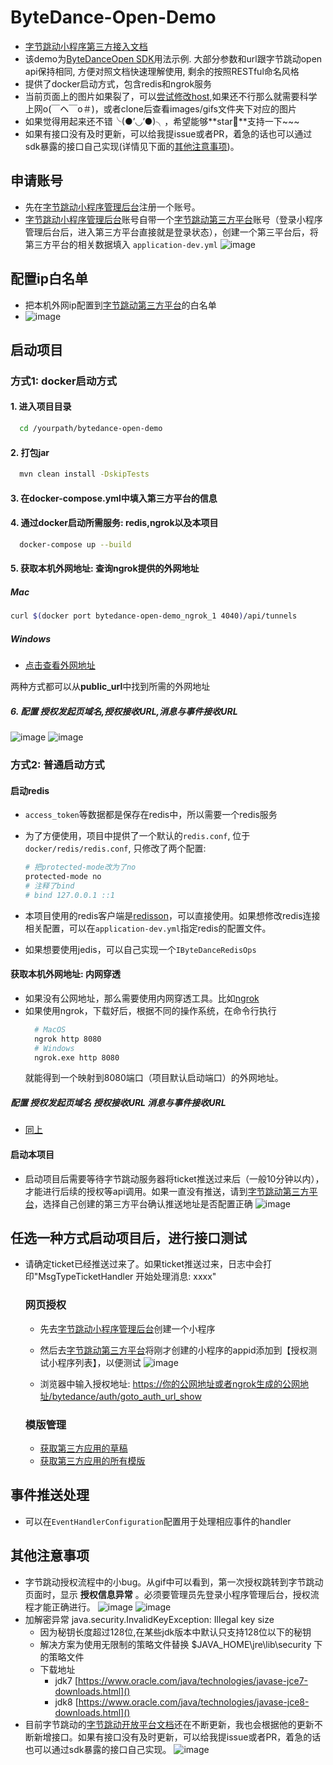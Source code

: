 # ByteDance-Open-Demo
- [字节跳动小程序第三方接入文档](https://bytedance.feishu.cn/docs/doccnYmtnRy6APhKiTfYgW#)
- 该demo为[ByteDanceOpen SDK](https://github.com/yydzxz/ByteDanceOpen)用法示例. 大部分参数和url跟字节跳动open api保持相同, 方便对照文档快速理解使用, 剩余的按照RESTful命名风格
- 提供了docker启动方式，包含redis和ngrok服务
- 当前页面上的图片如果裂了，可以[尝试修改host](https://github.com/labuladong/fucking-algorithm/issues/271#issuecomment-620470589),如果还不行那么就需要科学上网o(￣ヘ￣o＃)，或者clone后查看images/gifs文件夹下对应的图片
- 如果觉得用起来还不错╰(●’◡’●)╮，希望能够**star🌟**支持一下~~~
- 如果有接口没有及时更新，可以给我提issue或者PR，着急的话也可以通过sdk暴露的接口自己实现(详情见下面的[其他注意事项](#其他注意事项))。

## 申请账号
- 先在[字节跳动小程序管理后台](https://microapp.bytedance.com)注册一个账号。
- [字节跳动小程序管理后台](https://microapp.bytedance.com)账号自带一个[字节跳动第三方平台](https://open.microapp.bytedance.com)账号（登录小程序管理后台后，进入第三方平台直接就是登录状态），创建一个第三平台后，将第三方平台的相关数据填入
`application-dev.yml`
![image](https://github.com/yydzxz/ByteDance-Open-Demo/blob/master/images/QQ20200714-122557%402x.png)
    
## 配置ip白名单
  - 把本机外网ip配置到[字节跳动第三方平台](https://open.microapp.bytedance.com)的白名单
  - ![image](https://github.com/yydzxz/ByteDance-Open-Demo/blob/master/images/QQ20200717-210903%402x.png)

## 启动项目
### 方式1: docker启动方式
#### 1. 进入项目目录
  ```bash
    cd /yourpath/bytedance-open-demo
  ```
#### 2. 打包jar
  ```bash
    mvn clean install -DskipTests
  ```
#### 3. 在**docker-compose.yml**中填入第三方平台的信息
#### 4. 通过docker启动所需服务: redis,ngrok以及本项目
  ```bash
    docker-compose up --build
  ```
#### 5. 获取本机外网地址: 查询ngrok提供的外网地址
  
  ##### Mac
  ```bash
  curl $(docker port bytedance-open-demo_ngrok_1 4040)/api/tunnels
  ```
  ##### Windows
   - [点击查看外网地址](http://127.0.0.1:4040/api/tunnels)
  
两种方式都可以从**public_url**中找到所需的外网地址

##### 6. 配置 授权发起页域名,授权接收URL,消息与事件接收URL
![image](https://github.com/yydzxz/ByteDance-Open-Demo/blob/master/images/2431599530574_.pic_hd.jpg)
![image](https://github.com/yydzxz/ByteDance-Open-Demo/blob/master/images/2441599533989_.pic_hd.jpg)

### 方式2: 普通启动方式
#### 启动redis
- `access_token`等数据都是保存在redis中，所以需要一个redis服务

- 为了方便使用，项目中提供了一个默认的`redis.conf`, 位于`docker/redis/redis.conf`, 只修改了两个配置:

  ```bash
  # 把protected-mode改为了no
  protected-mode no
  # 注释了bind
  # bind 127.0.0.1 ::1
  ```
- 本项目使用的redis客户端是[redisson](https://github.com/redisson/redisson)，可以直接使用。如果想修改redis连接相关配置，可以在`application-dev.yml`指定redis的配置文件。

- 如果想要使用jedis，可以自己实现一个`IByteDanceRedisOps`

#### 获取本机外网地址: 内网穿透
  - 如果没有公网地址，那么需要使用内网穿透工具。比如[ngrok](https://ngrok.com/)
  - 如果使用ngrok，下载好后，根据不同的操作系统，在命令行执行
    ```bash
      # MacOS
      ngrok http 8080
      # Windows
      ngrok.exe http 8080
    ```
    就能得到一个映射到8080端口（项目默认启动端口）的外网地址。
    
##### 配置 授权发起页域名 授权接收URL 消息与事件接收URL
- [同上](#6-配置-授权发起页域名授权接收url消息与事件接收url)

#### 启动本项目    
- 启动项目后需要等待字节跳动服务器将ticket推送过来后（一般10分钟以内），才能进行后续的授权等api调用。如果一直没有推送，请到[字节跳动第三方平台](https://open.microapp.bytedance.com)，选择自己创建的第三方平台确认推送地址是否配置正确
![image](https://github.com/yydzxz/ByteDance-Open-Demo/blob/master/images/QQ20200714-130942%402x.png)


## 任选一种方式启动项目后，进行接口测试
- 请确定ticket已经推送过来了。如果ticket推送过来，日志中会打印"MsgTypeTicketHandler 开始处理消息: xxxx"

  ### 网页授权
  - 先去[字节跳动小程序管理后台](https://microapp.bytedance.com/app/applist)创建一个小程序
  - 然后去[字节跳动第三方平台](https://open.microapp.bytedance.com/tplist)将刚才创建的小程序的appid添加到【授权测试小程序列表】，以便测试
  ![image](https://github.com/yydzxz/ByteDance-Open-Demo/blob/master/images/QQ20200717-210508%402x.png)
  
  - 浏览器中输入授权地址: [https://你的公网地址或者ngrok生成的公网地址/bytedance/auth/goto_auth_url_show]()
  ### 模版管理
  - [获取第三方应用的草稿](http://127.0.0.1:8080/bytedance/template/draft/list)
  - [获取第三方应用的所有模版](http://127.0.0.1:8080/bytedance/template/list)
  
## 事件推送处理
  - 可以在`EventHandlerConfiguration`配置用于处理相应事件的handler

## 其他注意事项
  - 字节跳动授权流程中的小bug。从gif中可以看到，第一次授权跳转到字节跳动页面时，显示 **授权信息异常** 。必须要管理员先登录小程序管理后台，授权流程才能正确进行。
  ![image](https://github.com/yydzxz/ByteDance-Open-Demo/blob/master/gifs/auth_bug.gif)
  ![image](https://github.com/yydzxz/ByteDance-Open-Demo/blob/master/images/1991595100618_.pic_hd.jpg)
  - 加解密异常 java.security.InvalidKeyException: Illegal key size
    - 因为秘钥长度超过128位,在某些jdk版本中默认只支持128位以下的秘钥
    - 解决方案为使用无限制的策略文件替换 $JAVA_HOME\jre\lib\security 下的策略文件
    - 下载地址
      - jdk7 [https://www.oracle.com/java/technologies/javase-jce7-downloads.html]()
      - jdk8 [https://www.oracle.com/java/technologies/javase-jce8-downloads.html]()
  - 目前字节跳动的[字节跳动开放平台文档](https://bytedance.feishu.cn/docs/doccnYmtnRy6APhKiTfYgW#)还在不断更新，我也会根据他的更新不断新增接口。如果有接口没有及时更新，可以给我提issue或者PR，着急的话也可以通过sdk暴露的接口自己实现。
  ![image](https://github.com/yydzxz/ByteDance-Open-Demo/blob/master/images/1407E96CAA9184803B3BF7D53A80649E.jpg)